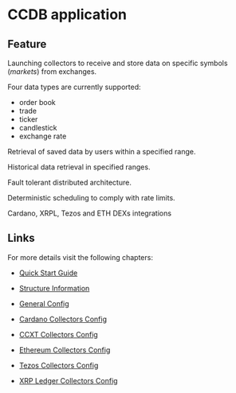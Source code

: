 # CCDB application

## Feature

Launching collectors to receive and store data on specific symbols (_markets_) from exchanges.

Four data types are currently supported:

-   order book
-   trade
-   ticker
-   candlestick
-   exchange rate

Retrieval of saved data by users within a specified range.

Historical data retrieval in specified ranges.

Fault tolerant distributed architecture.

Deterministic scheduling to comply with rate limits.

Cardano, XRPL, Tezos and ETH DEXs integrations

## Links

For more details visit the following chapters:

- [Quick Start Guide](docs/quick-start.md)
- [Structure Information](docs/structure.md)

- [General Config](docs/general.md)

- [Cardano Collectors Config](docs/cardano-collectors.md)
- [CCXT Collectors Config](docs/ccxt-collectors.md)
- [Ethereum Collectors Config](docs/eth-collectors.md)
- [Tezos Collectors Config](docs/tezos-collectors.md)
- [XRP Ledger Collectors Config](docs/xrpl-collectors.md)
